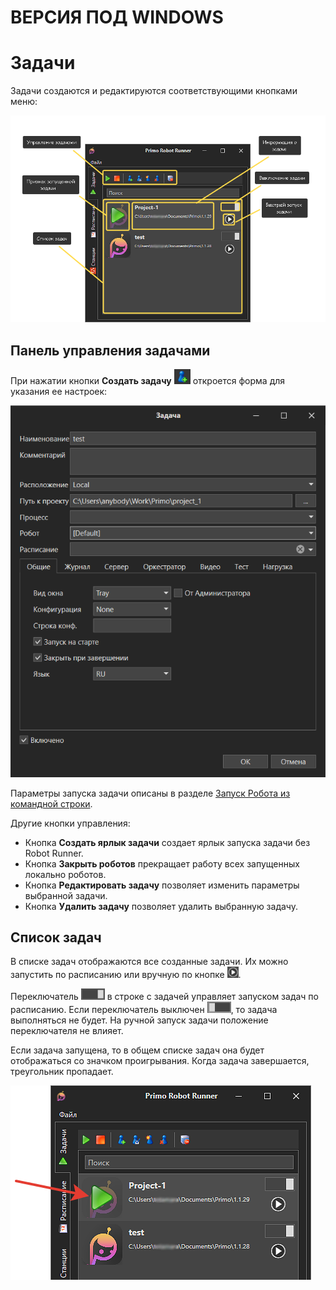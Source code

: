 # ВЕРСИЯ ПОД WINDOWS

# Задачи

Задачи создаются и редактируются соответствующими кнопками меню:

![](../resources/robot-runner/runner-tasks-2.png)

## Панель управления задачами

При нажатии кнопки **Создать задачу** ![](../resources/robot-runner/раннер.-создать-задачу.png) откроется форма для указания ее настроек:

![](../resources/robot-runner/создание-задачи.png)

Параметры запуска задачи описаны в разделе [Запуск Робота из командной строки](https://docs.primo-rpa.ru/primo-rpa/primo-robot/launch-command).

Другие кнопки управления:
* Кнопка **Создать ярлык задачи** создает ярлык запуска задачи без Robot Runner.
* Кнопка **Закрыть роботов** прекращает работу всех запущенных локально роботов.
* Кнопка **Редактировать задачу** позволяет изменить параметры выбранной задачи.
* Кнопка **Удалить задачу** позволяет удалить выбранную задачу.

## Список задач

В списке задач отображаются все созданные задачи. Их можно запустить по расписанию или вручную по кнопке ![](../resources/robot-runner/play-task-2.png).

Переключатель ![](../resources/robot-runner/launch-task.png) в строке с задачей управляет запуском задач по расписанию. Если переключатель выключен ![](../resources/robot-runner/turn-off-task-2.png), то задача выполняться не будет. На ручной запуск задачи положение переключателя не влияет.

Если задача запущена, то в общем списке задач она будет отображаться со значком проигрывания. Когда задача завершается, треугольник пропадает.

![](../resources/robot-runner/runner-tasks-list.png)
